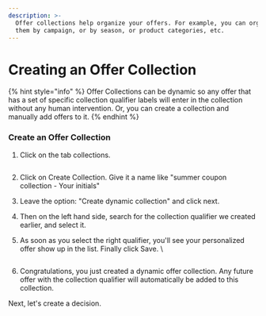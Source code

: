```yaml
---
description: >-
  Offer collections help organize your offers. For example, you can organize
  them by campaign, or by season, or product categories, etc.
---
```


# Creating an Offer Collection

{% hint style="info" %}
Offer Collections can be dynamic so any offer that has a set of specific collection qualifier labels will enter in the collection without any human intervention. Or, you can create a collection and manually add offers to it.&#x20;
{% endhint %}

### Create an Offer Collection

1.  Click on the tab collections.\
    &#x20;

    <figure><img src="https://adbecdn.azureedge.net/labs/archbee/DGAdobeExperiencePlatformMulti/Screenshot2023-07-12at2.26.00PM.png" alt=""><figcaption></figcaption></figure>


2. Click on Create Collection. Give it a name like "summer coupon collection - Your initials"
3. Leave the option: "Create dynamic collection" and click next.&#x20;
4. Then on the left hand side, search for the collection qualifier we created earlier, and select it.&#x20;
5.  As soon as you select the right qualifier, you'll see your personalized offer show up in the list. Finally click Save. \


    <figure><img src="https://adbecdn.azureedge.net/labs/archbee/DGAdobeExperiencePlatformMulti/Screenshot2023-07-12at2.28.58PM.png" alt=""><figcaption></figcaption></figure>


6. Congratulations, you just created a dynamic offer collection. Any future offer with the collection qualifier will automatically be added to this collection.&#x20;

Next, let's create a decision.&#x20;
